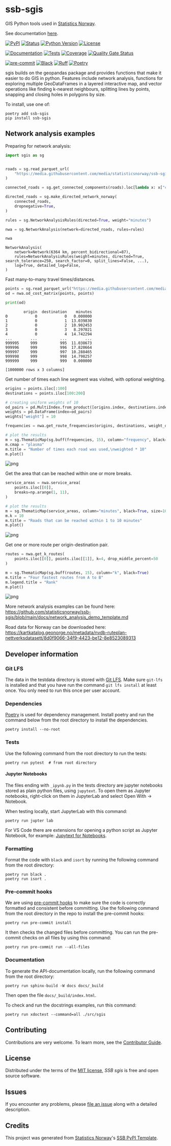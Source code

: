 # ssb-sgis

GIS Python tools used in [Statistics Norway](https://www.ssb.no/en).

See documentation [here](https://statisticsnorway.github.io/ssb-sgis/reference/index.html).

[![PyPI](https://img.shields.io/pypi/v/ssb-sgis.svg)][pypi status]
[![Status](https://img.shields.io/pypi/status/ssb-sgis.svg)][pypi status]
[![Python Version](https://img.shields.io/pypi/pyversions/ssb-sgis)][pypi status]
[![License](https://img.shields.io/pypi/l/ssb-sgis)][license]

[![Documentation](https://github.com/statisticsnorway/ssb-sgis/actions/workflows/docs.yml/badge.svg)][documentation]
[![Tests](https://github.com/statisticsnorway/ssb-sgis/actions/workflows/tests.yml/badge.svg)][tests]
[![Coverage](https://sonarcloud.io/api/project_badges/measure?project=statisticsnorway_ssb-sgis&metric=coverage)][sonarcov]
[![Quality Gate Status](https://sonarcloud.io/api/project_badges/measure?project=statisticsnorway_ssb-sgis&metric=alert_status)][sonarquality]

[![pre-commit](https://img.shields.io/badge/pre--commit-enabled-brightgreen?logo=pre-commit&logoColor=white)][pre-commit]
[![Black](https://img.shields.io/badge/code%20style-black-000000.svg)][black]
[![Ruff](https://img.shields.io/endpoint?url=https://raw.githubusercontent.com/astral-sh/ruff/main/assets/badge/v2.json)](https://github.com/astral-sh/ruff)
[![Poetry](https://img.shields.io/endpoint?url=https://python-poetry.org/badge/v0.json)][poetry]

[pypi status]: https://pypi.org/project/ssb-sgis/
[documentation]: https://statisticsnorway.github.io/ssb-sgis
[tests]: https://github.com/statisticsnorway/ssb-sgis/actions?workflow=Tests

[sonarcov]: https://sonarcloud.io/summary/overall?id=statisticsnorway_ssb-sgis
[sonarquality]: https://sonarcloud.io/summary/overall?id=statisticsnorway_ssb-sgis
[pre-commit]: https://github.com/pre-commit/pre-commit
[black]: https://github.com/psf/black
[poetry]: https://python-poetry.org/

sgis builds on the geopandas package and provides functions that make it easier to do GIS in python.
Features include network analysis, functions for exploring multiple GeoDataFrames in a layered interactive map,
and vector operations like finding k-nearest neighbours, splitting lines by points, snapping and closing holes
in polygons by size.

To install, use one of:

```shell
poetry add ssb-sgis
pip install ssb-sgis
```

## Network analysis examples

Preparing for network analysis:

```python
import sgis as sg


roads = sg.read_parquet_url(
    "https://media.githubusercontent.com/media/statisticsnorway/ssb-sgis/main/tests/testdata/roads_oslo_2022.parquet"
)

connected_roads = sg.get_connected_components(roads).loc[lambda x: x["connected"] == 1]

directed_roads = sg.make_directed_network_norway(
    connected_roads,
    dropnegative=True,
)

rules = sg.NetworkAnalysisRules(directed=True, weight="minutes")

nwa = sg.NetworkAnalysis(network=directed_roads, rules=rules)

nwa
```

    NetworkAnalysis(
        network=Network(6364 km, percent_bidirectional=87),
        rules=NetworkAnalysisRules(weight=minutes, directed=True, search_tolerance=250, search_factor=0, split_lines=False, ...),
        log=True, detailed_log=False,
    )

Fast many-to-many travel times/distances.

```python
points = sg.read_parquet_url("https://media.githubusercontent.com/media/statisticsnorway/ssb-sgis/main/tests/testdata/points_oslo.parquet")
od = nwa.od_cost_matrix(points, points)

print(od)
```

            origin  destination    minutes
    0            0            0   0.000000
    1            0            1  13.039830
    2            0            2  10.902453
    3            0            3   8.297021
    4            0            4  14.742294
    ...        ...          ...        ...
    999995     999          995  11.038673
    999996     999          996  17.820664
    999997     999          997  10.288465
    999998     999          998  14.798257
    999999     999          999   0.000000

    [1000000 rows x 3 columns]

Get number of times each line segment was visited, with optional weighting.

```python
origins = points.iloc[:100]
destinations = points.iloc[100:200]

# creating uniform weights of 10
od_pairs = pd.MultiIndex.from_product([origins.index, destinations.index])
weights = pd.DataFrame(index=od_pairs)
weights["weight"] = 10

frequencies = nwa.get_route_frequencies(origins, destinations, weight_df=weights)

# plot the results
m = sg.ThematicMap(sg.buff(frequencies, 15), column="frequency", black=True)
m.cmap = "plasma"
m.title = "Number of times each road was used,\nweighted * 10"
m.plot()
```

![png](docs/examples/network_analysis_examples_files/network_analysis_examples_5_0.png)

Get the area that can be reached within one or more breaks.

```python
service_areas = nwa.service_area(
    points.iloc[[0]],
    breaks=np.arange(1, 11),
)

# plot the results
m = sg.ThematicMap(service_areas, column="minutes", black=True, size=10)
m.k = 10
m.title = "Roads that can be reached within 1 to 10 minutes"
m.plot()
```

![png](docs/examples/network_analysis_examples_files/network_analysis_examples_9_0.png)

Get one or more route per origin-destination pair.

```python
routes = nwa.get_k_routes(
    points.iloc[[0]], points.iloc[[1]], k=4, drop_middle_percent=50
)

m = sg.ThematicMap(sg.buff(routes, 15), column="k", black=True)
m.title = "Four fastest routes from A to B"
m.legend.title = "Rank"
m.plot()
```

![png](docs/examples/network_analysis_examples_files/network_analysis_examples_11_0.png)

More network analysis examples can be found here: https://github.com/statisticsnorway/ssb-sgis/blob/main/docs/network_analysis_demo_template.md

Road data for Norway can be downloaded here: https://kartkatalog.geonorge.no/metadata/nvdb-ruteplan-nettverksdatasett/8d0f9066-34f9-4423-be12-8e8523089313

## Developer information

### Git LFS

The data in the testdata directory is stored with [Git LFS](https://git-lfs.com/).
Make sure `git-lfs` is installed and that you have run the command `git lfs install`
at least once. You only need to run this once per user account.

### Dependencies

[Poetry](https://python-poetry.org/) is used for dependency management. Install
poetry and run the command below from the root directory to install the dependencies.

```shell
poetry install --no-root
```

### Tests

Use the following command from the root directory to run the tests:

```shell
poetry run pytest  # from root directory
```

#### Jupyter Notebooks

The files ending with `_ipynb.py` in the tests directory are jupyter notebooks
stored as plain python files, using `jupytext`. To open them as Jupyter notebooks,
right-click on them in JupyterLab and select Open With &rarr; Notebook.

When testing locally, start JupyterLab with this command:

```shell
poetry run jupter lab
```

For VS Code there are extensions for opening a python script as Jupyter Notebook,
for example:
[Jupytext for Notebooks](https://marketplace.visualstudio.com/items?itemName=donjayamanne.vscode-jupytext).

### Formatting

Format the code with `black` and `isort` by running the following command from the
root directory:

```shell
poetry run black .
poetry run isort .
```

### Pre-commit hooks

We are using [pre-commit hooks](https://pre-commit.com/) to make sure the code is
correctly formatted and consistent before committing. Use the following command from
the root directory in the repo to install the pre-commit hooks:

```shell
poetry run pre-commit install
```

It then checks the changed files before committing. You can run the pre-commit checks
on all files by using this command:

```shell
poetry run pre-commit run --all-files
```

### Documentation

To generate the API-documentation locally, run the following command from the root
directory:

```shell
poetry run sphinx-build -W docs docs/_build
```

Then open the file `docs/_build/index.html`.

To check and run the docstrings examples, run this command:

```shell
poetry run xdoctest --command=all ./src/sgis
```

## Contributing

Contributions are very welcome.
To learn more, see the [Contributor Guide].

## License

Distributed under the terms of the [MIT license][license],
_SSB sgis_ is free and open source software.

## Issues

If you encounter any problems,
please [file an issue] along with a detailed description.

## Credits

This project was generated from [Statistics Norway]'s [SSB PyPI Template].

[statistics norway]: https://www.ssb.no/en
[pypi]: https://pypi.org/
[ssb pypi template]: https://github.com/statisticsnorway/ssb-pypitemplate
[file an issue]: https://github.com/statisticsnorway/ssb-sgis/issues
[pip]: https://pip.pypa.io/

<!-- github-only -->

[license]: https://github.com/statisticsnorway/ssb-sgis/blob/main/LICENSE
[contributor guide]: https://github.com/statisticsnorway/ssb-sgis/blob/main/CONTRIBUTING.md
[reference guide]: https://statisticsnorway.github.io/ssb-sgis/reference.html
